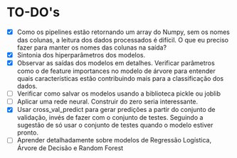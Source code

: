 # TO-DO's

- [x] Como os pipelines estão retornando um array do Numpy, sem os nomes das colunas, a leitura dos dados processados é difícil. O que eu preciso fazer para manter os nomes das colunas na saída?
- [x] Sintonia dos hiperparâmetros dos modelos.
- [x] Observar as saídas dos modelos em detalhes. Verificar parâmetros como o de feature importances no modelo de árvore para entender quais características estão contribuindo mais para a classificação dos dados.
- [ ] Verificar como salvar os modelos usando a biblioteca pickle ou joblib
- [ ] Aplicar uma rede neural. Construir do zero seria interessante.
- [x] Usar cross_val_predict para gerar predições a partir do conjunto de validação, invés de fazer com o conjunto de testes. Seguindo a sugestão de só usar o conjunto de testes quando o modelo estiver pronto.
- [ ] Aprender detalhadamente sobre modelos de Regressão Logística, Árvore de Decisão e Random Forest